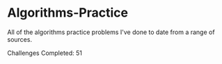 # Algorithms-Practice

All of the algorithms practice problems I've done to date from a range of sources.

Challenges Completed: 51

